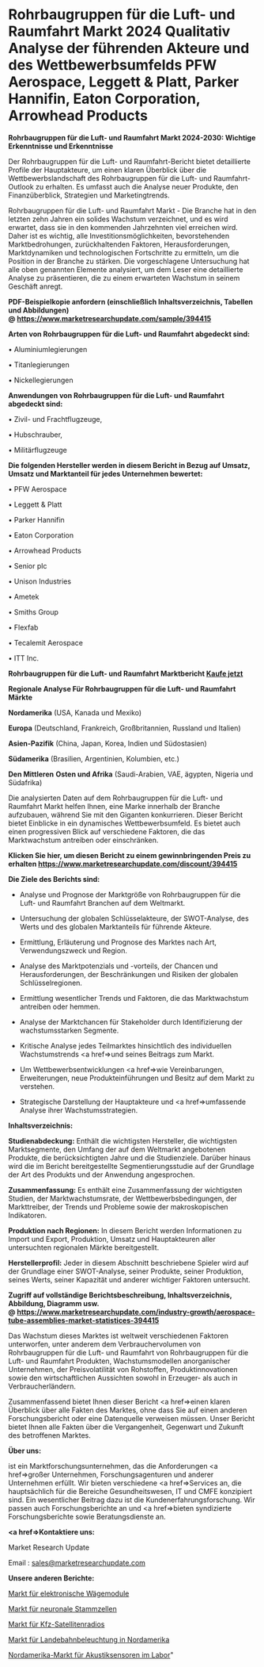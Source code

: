# Rohrbaugruppen für die Luft- und Raumfahrt Markt 2024 Qualitativ Analyse der führenden Akteure und des Wettbewerbsumfelds PFW Aerospace, Leggett & Platt, Parker Hannifin, Eaton Corporation, Arrowhead Products

<strong>Rohrbaugruppen für die Luft- und Raumfahrt Markt 2024-2030: Wichtige Erkenntnisse und Erkenntnisse</strong>

Der Rohrbaugruppen für die Luft- und Raumfahrt-Bericht bietet detaillierte Profile der Hauptakteure, um einen klaren Überblick über die Wettbewerbslandschaft des Rohrbaugruppen für die Luft- und Raumfahrt-Outlook zu erhalten. Es umfasst auch die Analyse neuer Produkte, den Finanzüberblick, Strategien und Marketingtrends.

Rohrbaugruppen für die Luft- und Raumfahrt Markt - Die Branche hat in den letzten zehn Jahren ein solides Wachstum verzeichnet, und es wird erwartet, dass sie in den kommenden Jahrzehnten viel erreichen wird. Daher ist es wichtig, alle Investitionsmöglichkeiten, bevorstehenden Marktbedrohungen, zurückhaltenden Faktoren, Herausforderungen, Marktdynamiken und technologischen Fortschritte zu ermitteln, um die Position in der Branche zu stärken. Die vorgeschlagene Untersuchung hat alle oben genannten Elemente analysiert, um dem Leser eine detaillierte Analyse zu präsentieren, die zu einem erwarteten Wachstum in seinem Geschäft anregt.

<strong><b>PDF-Beispielkopie anfordern (einschließlich Inhaltsverzeichnis, Tabellen und Abbildungen) @ </b></strong><strong><a href=https://www.marketresearchupdate.com/sample/394415><strong>https://www.marketresearchupdate.com/sample/394415</u></a></strong></strong>

<strong>Arten von Rohrbaugruppen für die Luft- und Raumfahrt abgedeckt sind:</strong>

• Aluminiumlegierungen

• Titanlegierungen

• Nickellegierungen

<strong>Anwendungen von Rohrbaugruppen für die Luft- und Raumfahrt abgedeckt sind:</strong>

• Zivil- und Frachtflugzeuge,

• Hubschrauber,

• Militärflugzeuge

<strong>Die folgenden Hersteller werden in diesem Bericht in Bezug auf Umsatz, Umsatz und Marktanteil für jedes Unternehmen bewertet:</strong>

• PFW Aerospace

• Leggett & Platt

• Parker Hannifin

• Eaton Corporation

• Arrowhead Products

• Senior plc

• Unison Industries

• Ametek

• Smiths Group

• Flexfab

• Tecalemit Aerospace

• ITT Inc.

<strong>Rohrbaugruppen für die Luft- und Raumfahrt Marktbericht <a href=https://www.marketresearchupdate.com/buynow/394415>Kaufe jetzt</a></strong>

<strong>Regionale Analyse Für Rohrbaugruppen für die Luft- und Raumfahrt Märkte</strong>

<strong>Nordamerika</strong> (USA, Kanada und Mexiko)

<strong>Europa</strong> (Deutschland, Frankreich, Großbritannien, Russland und Italien)

<strong>Asien-Pazifik</strong> (China, Japan, Korea, Indien und Südostasien)

<strong>Südamerika</strong> (Brasilien, Argentinien, Kolumbien, etc.)

<strong>Den Mittleren</strong> <strong>Osten und Afrika</strong> (Saudi-Arabien, VAE, ägypten, Nigeria und Südafrika)

Die analysierten Daten auf dem Rohrbaugruppen für die Luft- und Raumfahrt Markt helfen Ihnen, eine Marke innerhalb der Branche aufzubauen, während Sie mit den Giganten konkurrieren. Dieser Bericht bietet Einblicke in ein dynamisches Wettbewerbsumfeld. Es bietet auch einen progressiven Blick auf verschiedene Faktoren, die das Marktwachstum antreiben oder einschränken.

<strong>Klicken Sie hier, um diesen Bericht zu einem gewinnbringenden Preis zu erhalten
</strong><strong><a href=https://www.marketresearchupdate.com/discount/394415>https://www.marketresearchupdate.com/discount/394415</b></u></strong></a>

<strong>Die Ziele des Berichts sind:</strong>

- Analyse und Prognose der Marktgröße von Rohrbaugruppen für die Luft- und Raumfahrt Branchen auf dem Weltmarkt.

- Untersuchung der globalen Schlüsselakteure, der SWOT-Analyse, des Werts und des globalen Marktanteils für führende Akteure.

- Ermittlung, Erläuterung und Prognose des Marktes nach Art, Verwendungszweck und Region.

- Analyse des Marktpotenzials und -vorteils, der Chancen und Herausforderungen, der Beschränkungen und Risiken der globalen Schlüsselregionen.

- Ermittlung wesentlicher Trends und Faktoren, die das Marktwachstum antreiben oder hemmen.

- Analyse der Marktchancen für Stakeholder durch Identifizierung der wachstumsstarken Segmente.

- Kritische Analyse jedes Teilmarktes hinsichtlich des individuellen Wachstumstrends <a href=>und</a> seines Beitrags zum Markt.

- Um Wettbewerbsentwicklungen <a href=>wie</a> Vereinbarungen, Erweiterungen, neue Produkteinführungen und Besitz auf dem Markt zu verstehen.

- Strategische Darstellung der Hauptakteure und <a href=>umfas</a>sende Analyse ihrer Wachstumsstrategien.

<strong>Inhaltsverzeichnis:</strong>

<strong>Studienabdeckung:</strong> Enthält die wichtigsten Hersteller, die wichtigsten Marktsegmente, den Umfang der auf dem Weltmarkt angebotenen Produkte, die berücksichtigten Jahre und die Studienziele. Darüber hinaus wird die im Bericht bereitgestellte Segmentierungsstudie auf der Grundlage der Art des Produkts und der Anwendung angesprochen.

<strong>Zusammenfassung:</strong> Es enthält eine Zusammenfassung der wichtigsten Studien, der Marktwachstumsrate, der Wettbewerbsbedingungen, der Markttreiber, der Trends und Probleme sowie der makroskopischen Indikatoren.

<strong>Produktion nach Regionen:</strong> In diesem Bericht werden Informationen zu Import und Export, Produktion, Umsatz und Hauptakteuren aller untersuchten regionalen Märkte bereitgestellt.

<strong>Herstellerprofil:</strong> Jeder in diesem Abschnitt beschriebene Spieler wird auf der Grundlage einer SWOT-Analyse, seiner Produkte, seiner Produktion, seines Werts, seiner Kapazität und anderer wichtiger Faktoren untersucht.

<strong><b>Zugriff auf vollständige Berichtsbeschreibung, Inhaltsverzeichnis, Abbildung, Diagramm usw. @ </b></strong><strong><a href=https://www.marketresearchupdate.com/industry-growth/aerospace-tube-assemblies-market-statistices-394415>https://www.marketresearchupdate.com/industry-growth/aerospace-tube-assemblies-market-statistices-394415</a></strong>

Das Wachstum dieses Marktes ist weltweit verschiedenen Faktoren unterworfen, unter anderem dem Verbrauchervolumen von Rohrbaugruppen für die Luft- und Raumfahrt von Rohrbaugruppen für die Luft- und Raumfahrt Produkten, Wachstumsmodellen anorganischer Unternehmen, der Preisvolatilität von Rohstoffen, Produktinnovationen sowie den wirtschaftlichen Aussichten sowohl in Erzeuger- als auch in Verbraucherländern.

Zusammenfassend bietet Ihnen dieser Bericht <a href=>einen</a> klaren Überblick über alle Fakten des Marktes, ohne dass Sie auf einen anderen Forschungsbericht oder eine Datenquelle verweisen müssen. Unser Bericht bietet Ihnen alle Fakten über die Vergangenheit, Gegenwart und Zukunft des betroffenen Marktes.

<strong>Über uns:</strong>

 ist ein Marktforschungsunternehmen, das die Anforderungen <a href=>großer</a> Unternehmen, Forschungsagenturen und anderer Unternehmen erfüllt. Wir bieten verschiedene <a href=>Services</a> an, die hauptsächlich für die Bereiche Gesundheitswesen, IT und CMFE konzipiert sind. Ein wesentlicher Beitrag dazu ist die Kundenerfahrungsforschung. Wir passen auch Forschungsberichte an und <a href=>bieten</a> syndizierte Forschungsberichte sowie Beratungsdienste an.

<strong><a href=>Kontaktiere uns:</a></strong>

Market Research Update

Email : sales@marketresearchupdate.com

<strong>Unsere anderen Berichte:</strong>

<a href=https://www.linkedin.com/pulse/electronics-weighing-modules-market-2023-trends-new-research>Markt für elektronische Wägemodule</a>

<a href=https://www.linkedin.com/pulse/neural-stem-cells-market-analysis-segment>Markt für neuronale Stammzellen</a>

<a href=https://www.linkedin.com/pulse/automotive-satellite-radio-market-outlooks-2023>Markt für Kfz-Satellitenradios</a>

<a href=https://www.linkedin.com/pulse/north-america-runway-lighting-market-2023-top>Markt für Landebahnbeleuchtung in Nordamerika</a>

<a href=https://www.linkedin.com/pulse/north-america-acoustic-sensors-lab-market-2023>Nordamerika-Markt für Akustiksensoren im Labor</a>"
